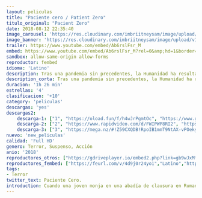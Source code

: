 ```yaml
---
layout: peliculas
title: "Paciente cero / Patient Zero"
titulo_original: "Pacient Zero"
date: 2018-08-12 22:35:40
image_carousel: 'https://res.cloudinary.com/imbriitneysam/image/upload/v1542315063/paciente-poster-min.jpg'
image_banner: 'https://res.cloudinary.com/imbriitneysam/image/upload/v1542315064/paciente-banner-min.jpg'
trailer: https://www.youtube.com/embed/Ab6rslFsr_M
embed: https://www.youtube.com/embed/Ab6rslFsr_M?rel=0&amp;hd=1&border=0&wmode=opaque&enablejsapi=1&modestbranding=1&controls=1&showinfo=1
sandbox: allow-same-origin allow-forms
reproductor: fembed
idioma: 'Latino'
description: Tras una pandemia sin precedentes, la Humanidad ha resultado prácticamente arrasada por un virus que ha convertido a la mayor parte de la población en violentos infectados. Un hombre está capacitado para comunicarse con los infectados, una habilidad que le convierte en el punto de partida para hallar el origen de la infección y su cura.
description_corta: Tras una pandemia sin precedentes, la Humanidad ha resultado prácticamente arrasada por un virus que ha convertido a la mayor parte de la población en violentos infectados. Un hombre está capacitado para comunicarse con los..
duracion: '1h 26 min'
estrellas: '4'
clasificacion: '+10'
category: 'peliculas'
descargas: 'yes'
descargas2:
    descarga-1: ["1", "https://oload.fun/f/h4wJrPgmtOc", "https://www.google.com/s2/favicons?domain=openload.co","OpenLoad","https://res.cloudinary.com/imbriitneysam/image/upload/v1541473684/mexico.png", "Latino", "Full HD"]
    descarga-2: ["2", "https://www.rapidvideo.com/d/FWIPWP8RI2", "https://www.google.com/s2/favicons?domain=www.rapidvideo.com","RapidVideo","https://res.cloudinary.com/imbriitneysam/image/upload/v1541473684/mexico.png", "Latino", "Full HD"]
    descarga-3: ["3", "https://mega.nz/#!Z59CXQDB!RpoIB1mmT9NtAX-vPOekyJPKTBfqbsOlzpkcgNBuGUI", "https://www.google.com/s2/favicons?domain=mega.nz","Mega","https://res.cloudinary.com/imbriitneysam/image/upload/v1541473684/mexico.png", "Latino", "Full HD"]
nuevo: 'new_peliculas'
calidad: 'Full HD'
genero: Terror, Suspenso, Acción
anio: '2018'
reproductores_otros: ["https://gdriveplayer.io/embed2.php?link=gb9wJxMfR55lzeLEpUNFMgszmV8zNyfQS5NuWlZbFnsYitUqhZUJAUuIMlx2BYxeXbK8nEShxeo3MJOGR%252Bp1ZHxjtybByvXHefQJrYjaEQ1zve8GDzwu9xK%252BdJRsL3iYeftzpNh0Hvz4fLThABboDSlIqcVtILXwRnNWzj9FBZTx9Qo5h21ws7p1RCoaS1Jh7baCjqS0hGNq3LX%252BfGEA4b","Latino"]
reproductores_fembed: ["https://feurl.com/v/4d9j0r24yo1","Latino","https://www.fembed.com/v/pmv5xqd08ol","Latino","https://feurl.com/v/kk2z4a3818503le","Latino","https://feurl.com/v/3q91e1w42vy","Latino"]
tags:
- Terror
twitter_text: Paciente Cero.
introduction: Cuando una joven monja en una abadía de clausura en Rumanía se suicida, un sacerdote con un pasado poseído y una novicia a punto de tomar sus votos son enviados por el Vaticano para investigar.
---
```



 







